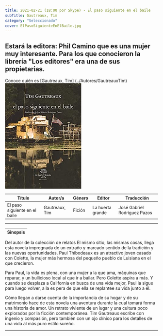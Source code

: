 ```yaml
---
title: 2021-02-21 (18:00 por Skype) - El paso siguiente en el baile
subTitle: Gautreaux, Tim
category: "Seleccionado"
cover: ElPasoSiguienteEnElBaile.jpg
---
```

Estará la editora: Phil Camino que es una mujer muy interesante. Para los que conocieron la librería "Los editores" era una de sus propietarias.
---
Conoce quién es [Gautreaux, Tim] (../Autores/GautreauxTim)
!["Imagen no encontrada"](ElPasoSiguienteEnElBaile.jpg)


Título | Autor/a | Género | Editor | Traducción |
------ | ------- | ------ | ------ | --------- |
El paso siguiente en el baile | Gautreaux, Tim | Fición | La huerta grande | José Gabriel Rodríguez Pazos  |
***

|Sinopsis|
|--------|
Del autor de la colección de relatos El mismo sitio, las mismas cosas, llega esta novela impregnada de un extraño y marcado sentido de la tradición y las nuevas oportunidades. Paul Thibodeaux es un atractivo joven casado con Colette, la mujer más hermosa del pequeño pueblo de Luisiana en el que crecieron.

Para Paul, la vida es plena, con una mujer a la que ama, máquinas que reparar, y un bullicioso local al que ir a bailar. Pero Colette aspira a más. Y cuando se desplaza a California en busca de una vida mejor, Paul la sigue para luego volver, a la es pera de que ella se replantee su vida junto a él.

Cómo llegan a darse cuenta de la importancia de su hogar y de su matrimonio hace de esta novela una aventura durante la cual tomará forma una historia de amor. Un retrato viviente de un lugar y una cultura poco explorados por la ficción contemporánea. Tim Gautreaux escribe con ingenio y compasión, pero también con un ojo clínico para los detalles de una vida al más puro estilo sureño.
***
